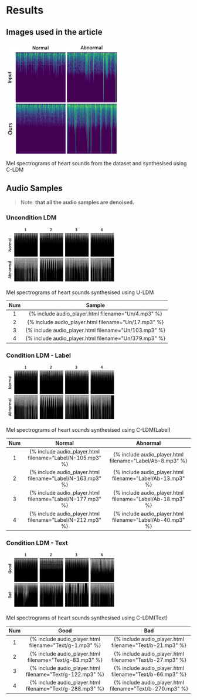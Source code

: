 # Results

## Images used in the article

<img src="pics/result-paper.png" alt="evolution" style="max-width: 60%;">
<p class="caption">Mel spectrograms of heart sounds from the dataset and synthesised using C-LDM</p>

## Audio Samples

> Note: __that all the audio samples are denoised.__

### Uncondition LDM

<img src="pics/Label.png" alt="evolution" style="max-width: 60%;">
<p class="caption">Mel spectrograms of heart sounds synthesised using U-LDM</p>

| Num |                        Sample                         |
|:---:|:-----------------------------------------------------:|
|  1  |  {% include audio_player.html filename="Un/4.mp3" %}  |
|  2  | {% include audio_player.html filename="Un/17.mp3" %}  |
|  3  | {% include audio_player.html filename="Un/103.mp3" %} |
|  4  | {% include audio_player.html filename="Un/379.mp3" %} |

### Condition LDM - Label

<img src="pics/Label.png" alt="evolution" style="max-width: 60%;">
<p class="caption">Mel spectrograms of heart sounds synthesised using C-LDM(Label)</p>

| Num |                           Normal                           |                          Abnormal                          |
|:---:|:----------------------------------------------------------:|:----------------------------------------------------------:|
|  1  | {% include audio_player.html filename="Label/N-105.mp3" %} | {% include audio_player.html filename="Label/Ab-8.mp3" %}  |
|  2  | {% include audio_player.html filename="Label/N-163.mp3" %} | {% include audio_player.html filename="Label/Ab-13.mp3" %} |
|  3  | {% include audio_player.html filename="Label/N-177.mp3" %} | {% include audio_player.html filename="Label/Ab-18.mp3" %} |
|  4  | {% include audio_player.html filename="Label/N-212.mp3" %} | {% include audio_player.html filename="Label/Ab-40.mp3" %} |

### Condition LDM - Text

<img src="pics/Text.png" alt="evolution" style="max-width: 60%;">
<p class="caption">Mel spectrograms of heart sounds synthesised using C-LDM(Text)</p>

| Num |                           Good                            |                            Bad                            |
|:---:|:---------------------------------------------------------:|:---------------------------------------------------------:|
|  1  |  {% include audio_player.html filename="Text/g-1.mp3" %}  | {% include audio_player.html filename="Text/b-21.mp3" %}  |
|  2  | {% include audio_player.html filename="Text/g-83.mp3" %}  | {% include audio_player.html filename="Text/b-27.mp3" %}  |
|  3  | {% include audio_player.html filename="Text/g-122.mp3" %} | {% include audio_player.html filename="Text/b-66.mp3" %}  |
|  4  | {% include audio_player.html filename="Text/g-288.mp3" %} | {% include audio_player.html filename="Text/b-270.mp3" %} |